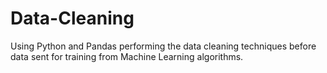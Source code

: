 # Data-Cleaning
Using Python and Pandas performing the data cleaning techniques before data sent for training from Machine Learning algorithms.
